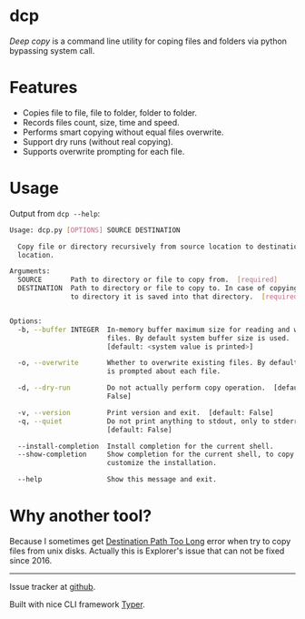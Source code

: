 # dcp

*Deep copy* is a command line utility for coping files and folders via python bypassing system call.

# Features

* Copies file to file, file to folder, folder to folder.
* Records files count, size, time and speed.
* Performs smart copying without equal files overwrite.
* Support dry runs (without real copying).
* Supports overwrite prompting for each file.

# Usage

Output from `dcp --help`:

```bash
Usage: dcp.py [OPTIONS] SOURCE DESTINATION

  Copy file or directory recursively from source location to destination
  location.

Arguments:
  SOURCE       Path to directory or file to copy from.  [required]
  DESTINATION  Path to directory or file to copy to. In case of copying file
               to directory it is saved into that directory.  [required]


Options:
  -b, --buffer INTEGER  In-memory buffer maximum size for reading and writing
                        files. By default system buffer size is used.
                        [default: <system value is printed>]

  -o, --overwrite       Whether to overwrite existing files. By default user
                        is prompted about each file.

  -d, --dry-run         Do not actually perform copy operation.  [default:
                        False]

  -v, --version         Print version and exit.  [default: False]
  -q, --quiet           Do not print anything to stdout, only to stderr.
                        [default: False]

  --install-completion  Install completion for the current shell.
  --show-completion     Show completion for the current shell, to copy it or
                        customize the installation.

  --help                Show this message and exit.

```

# Why another tool?

Because I sometimes get [Destination Path Too Long](https://answers.microsoft.com/en-us/windows/forum/windows_10-desktop/destination-path-too-long/22ee2a6a-e277-4edc-a4b9-7874737105ef) error when try to copy files from unix disks. Actually this is Explorer's issue that can not be fixed since 2016.

---

Issue tracker at [github](https://github.com/baterflyrity/dcp/issues).

Built with nice CLI framework [Typer](https://typer.tiangolo.com/).